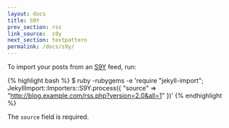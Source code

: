 ```yaml
---
layout: docs
title: S9Y
prev_section: rss
link_source:  s9y
next_section: textpattern
permalink: /docs/s9y/
---
```


To import your posts from an [S9Y](http://www.s9y.org) feed, run:

{% highlight bash %}
$ ruby -rubygems -e 'require "jekyll-import";
    JekyllImport::Importers::S9Y.process({
      "source" => "http://blog.example.com/rss.php?version=2.0&all=1"
    })'
{% endhighlight %}

The `source` field is required.
